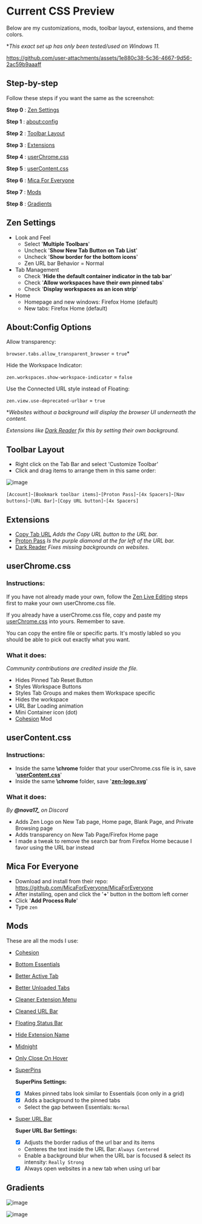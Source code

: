 # Current CSS Preview

Below are my customizations, mods, toolbar layout, extensions, and theme colors.

**This exact set up has only been tested/used on Windows 11.*

 

https://github.com/user-attachments/assets/1e880c38-5c36-4667-9d56-2ac59b9aaaff





## Step-by-step

Follow these steps if you want the same as the screenshot:

__Step 0__ : [Zen Settings](https://github.com/TheBigWazz/ZenThemes/tree/main/Zen-current-theme#Zen-Settings)

__Step 1__ : [about:config](https://github.com/TheBigWazz/ZenThemes/tree/main/Zen-current-theme#aboutconfig-options)

__Step 2__ : [Toolbar Layout](https://github.com/TheBigWazz/ZenThemes/tree/main/Zen-current-theme#toolbar-layout)

__Step 3__ : [Extensions](https://github.com/TheBigWazz/ZenThemes/tree/main/Zen-current-theme#extensions)

__Step 4__ : [userChrome.css](https://github.com/TheBigWazz/ZenThemes/tree/main/Zen-current-theme#userchromecss)

__Step 5__ : [userContent.css](https://github.com/TheBigWazz/ZenThemes/tree/main/Zen-current-theme#usercontentcss)

__Step 6__ : [Mica For Everyone](https://github.com/TheBigWazz/ZenThemes/tree/main/Zen-current-theme#mica-for-everyone)

__Step 7__ : [Mods](https://github.com/TheBigWazz/ZenThemes/tree/main/Zen-current-theme#mods)

__Step 8__ : [Gradients](https://github.com/TheBigWazz/ZenThemes/tree/main/Zen-current-theme#gradients)

## Zen Settings

- Look and Feel 
  - Select '__Multiple Toolbars__'
  - Uncheck '__Show New Tab Button on Tab List__'
  - Uncheck '__Show border for the bottom icons__'
  - Zen URL bar Behavior = Normal
- Tab Management
  - Check '__Hide the default container indicator in the tab bar__'
  - Check '__Allow workspaces have their own pinned tabs__'
  - Check '__Display workspaces as an icon strip__'
- Home 
  - Homepage and new windows: Firefox Home (default)
  - New tabs: Firefox Home (default)


## About:Config Options

Allow transparency:

```browser.tabs.allow_transparent_browser``` = ```true```*

Hide the Workspace Indicator:

```zen.workspaces.show-workspace-indicator``` = ```false```

Use the Connected URL style instead of Floating:

```zen.view.use-deprecated-urlbar``` = ```true```

**Websites without a background will display the browser UI underneath the content.*

*Extensions like [Dark Reader](https://addons.mozilla.org/en-US/firefox/addon/darkreader/?utm_source=addons.mozilla.org&utm_medium=referral&utm_content=search) fix this by setting their own background.*

## Toolbar Layout

- Right click on the Tab Bar and select 'Customize Toolbar'
- Click and drag items to arrange them in this same order:

![image](https://github.com/user-attachments/assets/bf7919db-9e69-4aa5-8bfb-2a21d8da7813)

```[Account]```-```[Bookmark toolbar items]```-```[Proton Pass]```-```[4x Spacers]```-```[Nav buttons]```-```[URL Bar]```-```[Copy URL button]```-```[4x Spacers]```

## Extensions
* [Copy Tab URL](https://addons.mozilla.org/en-US/firefox/addon/zen-copy-tab-url/) *Adds the Copy URL button to the URL bar.*
* [Proton Pass](https://addons.mozilla.org/en-US/firefox/addon/proton-pass/) *Is the purple diamond at the far left of the URL bar.*
* [Dark Reader](https://addons.mozilla.org/en-US/firefox/addon/darkreader/?utm_source=addons.mozilla.org&utm_medium=referral&utm_content=search) *Fixes missing backgrounds on websites.*

## userChrome.css

### Instructions:

If you have not already made your own, follow the [Zen Live Editing](https://docs.zen-browser.app/guides/live-editing) steps first to make your own userChrome.css file.

If you already have a userChrome.css file, copy and paste my [userChrome.css]() into yours. Remember to save. 

You can copy the entire file or specific parts. It's mostly labled so you should be able to pick out exactly what you want. 

### What it does:
*Community contributions are credited inside the file.*

- Hides Pinned Tab Reset Button
- Styles Workspace Buttons
- Styles Tab Groups and makes them Workspace specific
- Hides the workspace 
- URL Bar Loading animation
- Mini Container icon (dot)
- [Cohesion]() Mod

## userContent.css

### Instructions:

- Inside the same __\chrome__ folder that your userChrome.css file is in, save '__[userContent.css]()__'
- Inside the same __\chrome__ folder, save '__[zen-logo.svg]()__'

### What it does:

*By **@nova17_** on Discord*

- Adds Zen Logo on New Tab page, Home page, Blank Page, and Private Browsing page
- Adds transparency on New Tab Page/Firefox Home page
- I made a tweak to remove the search bar from Firefox Home because I favor using the URL bar instead

## Mica For Everyone

- Download and install from their repo: https://github.com/MicaForEveryone/MicaForEveryone
- After installing, open and click the '__+__' button in the bottom left corner
- Click '__Add Process Rule__'
- Type ```zen```


## Mods
These are all the mods I use:

* [Cohesion](https://github.com/TheBigWazz/ZenThemes/tree/main/Cohesion)
* [Bottom Essentials](https://zen-browser.app/mods/477bc813-c333-4747-813e-00e0420ceec0)
* [Better Active Tab](https://zen-browser.app/mods/d8b79d4a-6cba-4495-9ff6-d6d30b0e94fe)
* [Better Unloaded Tabs](https://zen-browser.app/mods/f7c71d9a-bce2-420f-ae44-a64bd92975ab)
* [Cleaner Extension Menu](https://zen-browser.app/mods/1e86cf37-a127-4f24-b919-d265b5ce29a0)
* [Cleaned URL Bar](https://zen-browser.app/mods/a5f6a231-e3c8-4ce8-8a8e-3e93efd6adec)
* [Floating Status Bar](https://zen-browser.app/mods/906c6915-5677-48ff-9bfc-096a02a72379)
* [Hide Extension Name](https://zen-browser.app/mods/cb15abdb-0514-4e09-8ce5-722cf1f4a20f)
* [Midnight](https://zen-browser.app/mods/5ca67725-1f43-4ff2-9fcf-0c59af71c73a)
* [Only Close On Hover](https://zen-browser.app/mods/4596d8f9-f0b7-4aeb-aa92-851222dc1888)
* [SuperPins](https://zen-browser.app/mods/ad97bb70-0066-4e42-9b5f-173a5e42c6fc)

  **SuperPins Settings:**
  * [x] Makes pinned tabs look similar to Essentials (icon only in a grid)
  * [x] Adds a background to the pinned tabs
  * Select the gap between Essentials: ```Normal```
* [Super URL Bar](https://zen-browser.app/mods/d93e67f8-e5e1-401e-9b82-f9d5bab231e6)

  **Super URL Bar Settings:**
  * [x] Adjusts the border radius of the url bar and its items
  * Centeres the text inside the URL Bar: ```Always Centered```
  * Enable a background blur when the URL bar is focused & select its intensity: ```Really Strong```
  * [x] Always open websites in a new tab when using url bar

## Gradients

![image](https://github.com/user-attachments/assets/fb165906-7601-4421-8a52-40b8dc3441e9)

![image](https://github.com/user-attachments/assets/db37488d-a723-41d2-9ff2-ff7e21459608)

